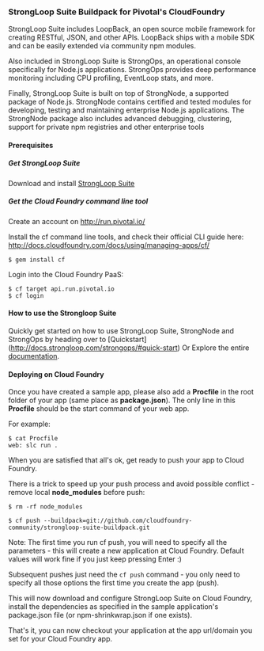 ### StrongLoop Suite Buildpack for Pivotal's CloudFoundry

StrongLoop Suite includes LoopBack, an open source mobile framework for creating RESTful, JSON, and other APIs. LoopBack ships with a mobile SDK and can be easily extended via community npm modules.

Also included in StrongLoop Suite is StrongOps, an operational console specifically for Node.js applications. StrongOps provides deep performance monitoring including CPU profiling, EventLoop stats, and more.

Finally, StrongLoop Suite is built on top of StrongNode, a supported package of Node.js. StrongNode contains certified and tested modules for developing, testing and maintaining enterprise Node.js applications. The StrongNode package also includes advanced debugging, clustering, support for private npm registries and other enterprise tools

<h4> Prerequisites </h4>

<h5> Get StrongLoop Suite </h5>

Download and install [StrongLoop Suite](http://www.strongloop.com/strongloop-suite/downloads/)

<h5> Get the Cloud Foundry command line tool </h5>

Create an account on http://run.pivotal.io/

Install the cf command line tools, and check their official CLI guide here:
http://docs.cloudfoundry.com/docs/using/managing-apps/cf/

    $ gem install cf
     
Login into the Cloud Foundry PaaS:

    $ cf target api.run.pivotal.io
    $ cf login

<h4> How to use the Strongloop Suite </h4>

Quickly get started on how to use StrongLoop Suite, StrongNode and StrongOps by heading over to [Quickstart] (http://docs.strongloop.com/strongops/#quick-start)
Or 
Explore the entire [documentation](http://docs.strongloop.com/).

<h4> Deploying on Cloud Foundry </h4>

Once you have created a sample app, please also add a **Procfile** in the root folder of your app (same place as **package.json**).
The only line in this **Procfile** should be the start command of your web app.

For example:

    $ cat Procfile
    web: slc run .

When you are satisfied that all's ok, get ready to push your app to Cloud Foundry.

There is a trick to speed up your push process and avoid possible conflict - remove local **node_modules** before push:

    $ rm -rf node_modules
    
    $ cf push --buildpack=git://github.com/cloudfoundry-community/strongloop-suite-buildpack.git

Note:  The first time you run cf push, you will need to specify all the
       parameters - this will create a new application at Cloud Foundry.
       Default values will work fine if you just keep pressing Enter :)

Subsequent pushes just need the `cf push` command - you only need to
specify all those options the first time you create the app (push).

This will now download and configure StrongLoop Suite on Cloud Foundry,
install the dependencies as specified in the sample application's
package.json file (or npm-shrinkwrap.json if one exists).

That's it, you can now checkout your application at the
app url/domain you set for your Cloud Foundry app.

